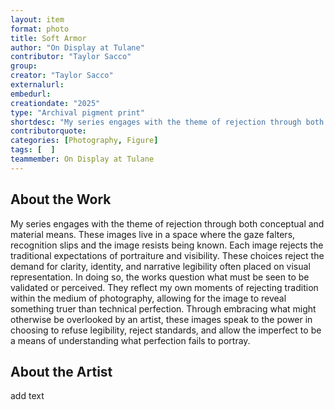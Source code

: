 ```yaml
---
layout: item
format: photo
title: Soft Armor
author: "On Display at Tulane"
contributor: "Taylor Sacco"
group: 
creator: "Taylor Sacco"
externalurl: 
embedurl: 
creationdate: "2025"
type: "Archival pigment print"
shortdesc: "My series engages with the theme of rejection through both conceptual and material means."
contributorquote: 
categories: [Photography, Figure]
tags: [  ]
teammember: On Display at Tulane
---
```


## About the Work

My series engages with the theme of rejection through both conceptual and material means. These images live in a space where the gaze falters, recognition slips and the image resists being known. Each image rejects the traditional expectations of portraiture and visibility. These choices reject the demand for clarity, identity, and narrative legibility often placed on visual representation. In doing so, the works question what must be seen to be validated or perceived. They reflect my own moments of rejecting tradition within the medium of photography, allowing for the image to reveal something truer than technical perfection. Through embracing what might otherwise be overlooked by an artist, these images speak to the power in choosing to refuse legibility, reject standards, and allow the imperfect to be a means of understanding what perfection fails to portray. 

## About the Artist

add text

